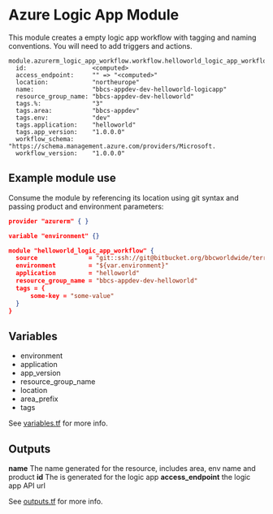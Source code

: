 # Azure Logic App Module

This module creates a empty logic app workflow with tagging and naming conventions. You will need to add triggers and actions.

    module.azurerm_logic_app_workflow.workflow.helloworld_logic_app_workflow
      id:                  <computed>
      access_endpoint:     "" => "<computed>"
      location:            "northeurope"
      name:                "bbcs-appdev-dev-helloworld-logicapp"
      resource_group_name: "bbcs-appdev-dev-helloworld"
      tags.%:              "3"
      tags.area:           "bbcs-appdev"
      tags.env:            "dev"
      tags.application:    "helloworld"
      tags.app_version:    "1.0.0.0"
      workflow_schema:     "https://schema.management.azure.com/providers/Microsoft.
      workflow_version:    "1.0.0.0"

## Example module use

Consume the module by referencing its location using git syntax and passing product and environment parameters:

```json
provider "azurerm" { }

variable "environment" {}

module "helloworld_logic_app_workflow" {
  source              = "git::ssh://git@bitbucket.org/bbcworldwide/terraform-modules.git//azure/modules/logic-app"
  environment         = "${var.environment}"
  application         = "helloworld"
  resource_group_name = "bbcs-appdev-dev-helloworld"
  tags = {
      some-key = "some-value"
  }
}
```

## Variables

* environment
* application
* app_version
* resource_group_name
* location
* area_prefix
* tags

See [variables.tf](variables.tf) for more info.

## Outputs

**name** The name generated for the resource, includes area, env name and product
**id** The is generated for the logic app
**access_endpoint** the logic app API url

See [outputs.tf](variables.tf) for more info.